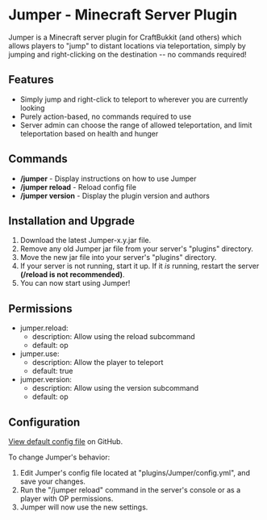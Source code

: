 # Jumper - Minecraft Server Plugin

Jumper is a Minecraft server plugin for CraftBukkit (and others) which allows players to "jump" to distant locations via teleportation, simply by jumping and right-clicking on the destination -- no commands required!

## Features

- Simply jump and right-click to teleport to wherever you are currently looking
- Purely action-based, no commands required to use
- Server admin can choose the range of allowed teleportation, and limit teleportation based on health and hunger

## Commands

- **/jumper**         - Display instructions on how to use Jumper
- **/jumper reload**  - Reload config file
- **/jumper version** - Display the plugin version and authors

## Installation and Upgrade

1. Download the latest Jumper-x.y.jar file.
1. Remove any old Jumper jar file from your server's "plugins" directory.
1. Move the new jar file into your server's "plugins" directory.
1. If your server is not running, start it up.  If it *is* running, restart the server **(/reload is not recommended)**.
1. You can now start using Jumper!

## Permissions

- jumper.reload:
  - description: Allow using the reload subcommand
  - default: op
- jumper.use:
  - description: Allow the player to teleport
  - default: true
- jumper.version:
  - description: Allow using the version subcommand
  - default: op

## Configuration

[View default config file](https://github.com/SaltyHash/mc-plugin-jumper/blob/master/config.yml) on GitHub.

To change Jumper's behavior:
1. Edit Jumper's config file located at "plugins/Jumper/config.yml", and save your changes.
1. Run the "/jumper reload" command in the server's console or as a player with OP permissions.
1. Jumper will now use the new settings.
